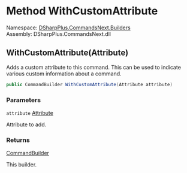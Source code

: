 # Method WithCustomAttribute

Namespace: [DSharpPlus.CommandsNext.Builders](DSharpPlus.CommandsNext.Builders.md)  
Assembly: DSharpPlus.CommandsNext.dll

## <a id="DSharpPlus_CommandsNext_Builders_CommandBuilder_WithCustomAttribute_System_Attribute_"></a>WithCustomAttribute\(Attribute\)

Adds a custom attribute to this command. This can be used to indicate various custom information about a command.

```csharp
public CommandBuilder WithCustomAttribute(Attribute attribute)
```

### Parameters

`attribute` [Attribute](https://learn.microsoft.com/dotnet/api/system.attribute)

Attribute to add.

### Returns

[CommandBuilder](DSharpPlus.CommandsNext.Builders.CommandBuilder.md)

This builder.

